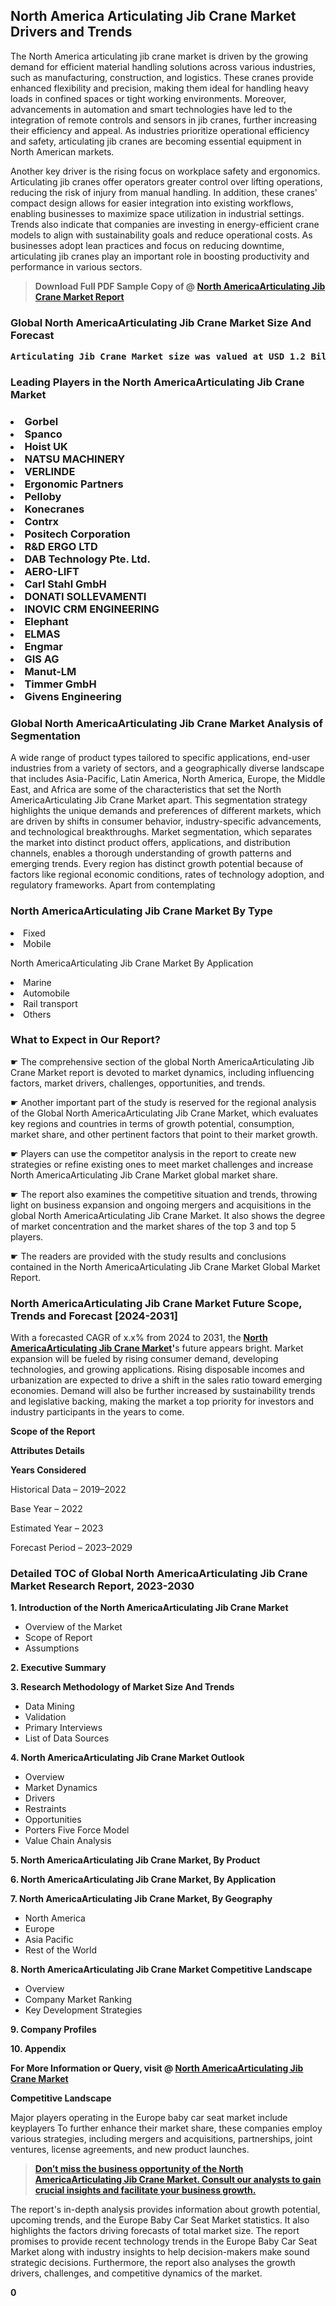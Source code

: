 <p> <h2>North America Articulating Jib Crane Market Drivers and Trends</h2><p>The North America articulating jib crane market is driven by the growing demand for efficient material handling solutions across various industries, such as manufacturing, construction, and logistics. These cranes provide enhanced flexibility and precision, making them ideal for handling heavy loads in confined spaces or tight working environments. Moreover, advancements in automation and smart technologies have led to the integration of remote controls and sensors in jib cranes, further increasing their efficiency and appeal. As industries prioritize operational efficiency and safety, articulating jib cranes are becoming essential equipment in North American markets.</p><p>Another key driver is the rising focus on workplace safety and ergonomics. Articulating jib cranes offer operators greater control over lifting operations, reducing the risk of injury from manual handling. In addition, these cranes' compact design allows for easier integration into existing workflows, enabling businesses to maximize space utilization in industrial settings. Trends also indicate that companies are investing in energy-efficient crane models to align with sustainability goals and reduce operational costs. As businesses adopt lean practices and focus on reducing downtime, articulating jib cranes play an important role in boosting productivity and performance in various sectors.</p></p><blockquote id="" class=""><strong>Download Full PDF Sample Copy of @&nbsp;<a href="https://www.verifiedmarketreports.com/download-sample/?rid=826798&utm_source=GitHub-Jan&utm_medium=283" target="_blank">North AmericaArticulating Jib Crane Market Report</a>&nbsp;&nbsp;</strong></blockquote><h3 id="" class=""><strong>Global&nbsp;North AmericaArticulating Jib Crane Market Size And Forecast</strong></h3><pre class="reader-text-block__code-block"><strong>Articulating Jib Crane Market size was valued at USD 1.2 Billion in 2022 and is projected to reach USD 2.0 Billion by 2030, growing at a CAGR of 7.0% from 2024 to 2030.</strong></pre><h3 id="" class="">Leading Players in the&nbsp;North AmericaArticulating Jib Crane Market</h3><h3 class=""></Li><Li>Gorbel</Li><Li> Spanco</Li><Li> Hoist UK</Li><Li> NATSU MACHINERY</Li><Li> VERLINDE</Li><Li> Ergonomic Partners</Li><Li> Pelloby</Li><Li> Konecranes</Li><Li> Contrx</Li><Li> Positech Corporation</Li><Li> R&D ERGO LTD</Li><Li> DAB Technology Pte. Ltd.</Li><Li> AERO-LIFT</Li><Li> Carl Stahl GmbH</Li><Li> DONATI SOLLEVAMENTI</Li><Li> INOVIC CRM ENGINEERING</Li><Li> Elephant</Li><Li> ELMAS</Li><Li> Engmar</Li><Li> GIS AG</Li><Li> Manut-LM</Li><Li> Timmer GmbH</Li><Li> Givens Engineering</h3><h3 id="" class="">Global&nbsp;North AmericaArticulating Jib Crane Market Analysis of Segmentation</h3><p id="" class="">A wide range of product types tailored to specific applications, end-user industries from a variety of sectors, and a geographically diverse landscape that includes Asia-Pacific, Latin America, North America, Europe, the Middle East, and Africa are some of the characteristics that set the North AmericaArticulating Jib Crane Market apart. This segmentation strategy highlights the unique demands and preferences of different markets, which are driven by shifts in consumer behavior, industry-specific advancements, and technological breakthroughs. Market segmentation, which separates the market into distinct product offers, applications, and distribution channels, enables a thorough understanding of growth patterns and emerging trends. Every region has distinct growth potential because of factors like regional economic conditions, rates of technology adoption, and regulatory frameworks. Apart from contemplating</p><h3 id="" class="">North AmericaArticulating Jib Crane Market&nbsp;By Type</h3><p></Li><Li>Fixed</Li><Li> Mobile</p><div class="" data-test-id=""><p>North AmericaArticulating Jib Crane Market&nbsp;By Application</p></div><p class=""></Li><Li>Marine</Li><Li> Automobile</Li><Li> Rail transport</Li><Li> Others</p><div class="" data-test-id=""><h3><span class="">What to Expect in Our Report?</span></h3></div><div class="" data-test-id=""><p><span class="">☛ The comprehensive section of the global North AmericaArticulating Jib Crane Market report is devoted to market dynamics, including influencing factors, market drivers, challenges, opportunities, and trends.</span></p></div><div class="" data-test-id=""><p><span class="">☛ Another important part of the study is reserved for the regional analysis of the Global North AmericaArticulating Jib Crane Market, which evaluates key regions and countries in terms of growth potential, consumption, market share, and other pertinent factors that point to their market growth.</span></p></div><div class="" data-test-id=""><p><span class="">☛ Players can use the competitor analysis in the report to create new strategies or refine existing ones to meet market challenges and increase North AmericaArticulating Jib Crane Market global market share.</span></p></div><div class="" data-test-id=""><p><span class="">☛ The report also examines the competitive situation and trends, throwing light on business expansion and ongoing mergers and acquisitions in the global North AmericaArticulating Jib Crane Market. It also shows the degree of market concentration and the market shares of the top 3 and top 5 players.</span></p></div><div class="" data-test-id=""><p><span class="">☛ The readers are provided with the study results and conclusions contained in the North AmericaArticulating Jib Crane Market Global Market Report.</span></p></div><div class="" data-test-id=""><h3><span class="">North AmericaArticulating Jib Crane Market Future Scope, Trends and Forecast [2024-2031]</span></h3></div><div class="" data-test-id=""><p><span class="">With a forecasted CAGR of x.x% from 2024 to 2031, the <strong><a href="https://www.verifiedmarketreports.com/download-sample/?rid=826798&utm_source=GitHub-Jan&utm_medium=283" target="_blank">North AmericaArticulating Jib Crane Market</a>'</strong>s future appears bright. Market expansion will be fueled by rising consumer demand, developing technologies, and growing applications. Rising disposable incomes and urbanization are expected to drive a shift in the sales ratio toward emerging economies. Demand will also be further increased by sustainability trends and legislative backing, making the market a top priority for investors and industry participants in the years to come.</span></p><p id="ember66" class="ember-view reader-text-block__paragraph"><strong>Scope of the Report</strong></p><p id="ember67" class="ember-view reader-text-block__paragraph"><strong>Attributes Details</strong></p><p id="ember68" class="ember-view reader-text-block__paragraph"><strong>Years Considered</strong></p><p id="ember69" class="ember-view reader-text-block__paragraph">Historical Data &ndash; 2019&ndash;2022</p><p id="ember70" class="ember-view reader-text-block__paragraph">Base Year &ndash; 2022</p><p id="ember71" class="ember-view reader-text-block__paragraph">Estimated Year &ndash; 2023</p><p id="ember72" class="ember-view reader-text-block__paragraph">Forecast Period &ndash; 2023&ndash;2029</p></div><h3 id="" class="">Detailed TOC of Global North AmericaArticulating Jib Crane Market Research Report, 2023-2030</h3><p id="" class=""><strong>1. Introduction of the North AmericaArticulating Jib Crane Market</strong></p><ul><li>Overview of the Market</li><li>Scope of Report</li><li>Assumptions</li></ul><p id="" class=""><strong>2. Executive Summary</strong></p><p id="" class=""><strong>3. Research Methodology of Market Size And Trends</strong></p><ul><li>Data Mining</li><li>Validation</li><li>Primary Interviews</li><li>List of Data Sources</li></ul><p id="" class=""><strong>4. North AmericaArticulating Jib Crane Market Outlook</strong></p><ul><li>Overview</li><li>Market Dynamics</li><li>Drivers</li><li>Restraints</li><li>Opportunities</li><li>Porters Five Force Model</li><li>Value Chain Analysis</li></ul><p id="" class=""><strong>5. North AmericaArticulating Jib Crane Market, By Product</strong></p><p id="" class=""><strong>6. North AmericaArticulating Jib Crane Market, By Application</strong></p><p id="" class=""><strong>7. North AmericaArticulating Jib Crane Market, By Geography</strong></p><ul><li>North America</li><li>Europe</li><li>Asia Pacific</li><li>Rest of the World</li></ul><p id="" class=""><strong>8. North AmericaArticulating Jib Crane Market Competitive Landscape</strong></p><ul><li>Overview</li><li>Company Market Ranking</li><li>Key Development Strategies</li></ul><p id="" class=""><strong>9. Company Profiles</strong></p><p id="" class=""><strong>10. Appendix</strong></p><p><strong>For More Information or Query, visit&nbsp;@ <a href="https://www.verifiedmarketreports.com/product/articulating-jib-crane-market/" target="_blank">North AmericaArticulating Jib Crane Market</a></strong></p><p id="ember61" class="ember-view reader-text-block__paragraph"><strong>Competitive Landscape</strong></p><p id="ember62" class="ember-view reader-text-block__paragraph">Major players operating in the Europe baby car seat market include keyplayers To further enhance their market share, these companies employ various strategies, including mergers and acquisitions, partnerships, joint ventures, license agreements, and new product launches.</p><blockquote id="ember63" class="ember-view reader-text-block__blockquote"><strong><a href="https://www.verifiedmarketreports.com/download-sample/?rid=826798&utm_source=GitHub-Jan&utm_medium=283" target="_blank">Don&rsquo;t miss the business opportunity of the North AmericaArticulating Jib Crane Market. Consult our analysts to gain crucial insights and facilitate your business growth.</a></strong></blockquote><p id="ember64" class="ember-view reader-text-block__paragraph">The report's in-depth analysis provides information about growth potential, upcoming trends, and the Europe Baby Car Seat Market statistics. It also highlights the factors driving forecasts of total market size. The report promises to provide recent technology trends in the Europe Baby Car Seat Market along with industry insights to help decision-makers make sound strategic decisions. Furthermore, the report also analyses the growth drivers, challenges, and competitive dynamics of the market.</p><p class="ember-view reader-text-block__paragraph"><strong>0</strong></p>
